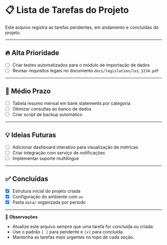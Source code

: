 # 📋 Lista de Tarefas do Projeto

Este arquivo registra as tarefas pendentes, em andamento e concluídas do projeto.

---

## 🔥 Alta Prioridade

- [ ] Criar testes automatizados para o módulo de importação de dados
- [ ] Revisar requisitos legais no documento `docs/legislation/lei_1234.pdf`

---

## 📅 Médio Prazo

- [ ] Tabela resumo mensal em bank statements por categoria
- [ ] Otimizar consultas ao banco de dados
- [ ] Criar script de backup automático

---

## 💡 Ideias Futuras

- [ ] Adicionar dashboard interativo para visualização de métricas
- [ ] Criar integração com serviço de notificações
- [ ] Implementar suporte multilíngue

---

## ✅ Concluídas

- [X] Estrutura inicial do projeto criada
- [X] Configuração do ambiente com `uv`
- [X] Pasta `data/` organizada por período

---

📌 **Observações**

- Atualize este arquivo sempre que uma tarefa for concluída ou criada.
- Use o padrão `[ ]` para pendente e `[x]` para concluída.
- Mantenha as tarefas mais urgentes no topo de cada seção.
